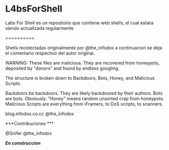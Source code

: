 L4bsForShell
============

Labs For Shell es un repositorio que contiene web shells, el cual estara siendo actualizada regularmente

==========

Shells recolectadas originalmente por  @the_infodox a continuacion se deja el comentario respectivo del autor original.

WARNING: These files are malicious. They are recovered from honeypots, deposited by "donors" and found by endless googling.

The structure is broken down to Backdoors, Bots, Honey, and Malicious Scripts.

Backdoors be backdoors. They are likely backdoored by their authors.
Bots are bots. Obviously.
"Honey" means random unsorted crap from honeypots.
Malicious Scripts are everything from iFramers, to DoS scripts, to scanners.

blog.infodox.co.cc
@the_infodox

***Contribuciones ***


@Snifer
@the_infodox

***En construccion***
